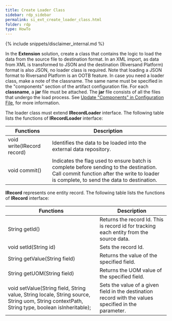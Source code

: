 ```yaml
---
title: Create Loader Class
sidebar: rdp_sidebar
permalink: si_ext_create_loader_class.html
folder: rdp
type: HowTo
---
```


{% include snippets/disclaimer_internal.md %} 

In the **Extension** solution, create a class that contains the logic to load the data from the source file to destination format. In an XML import, as data from XML is transformed to JSON and the destination (Riversand Platform) format is also JSON, no loader class is required. Note that loading a JSON format to Riversand Platform is an OOTB feature. In case you need a loader class, make a note of the classname. The same name must be specified in the "components" section of the artifact configuration file. For each **classname**, a **jar** file must be attached. The **jar** file consists of all the files that undergo the load process. See [Update "Components" in Configuration File](si_ext_update_ext_config.html), for more information.
<br/>

The loader class must extend **IRecordLoader** interface. The following table lists the functions of **IRecordLoader** interface:

| Functions | Description |
|------------|------------|
| void write(IRecord record) | Identifies the data to be loaded into the external data repository. |
| void commit() | Indicates the flag used to ensure batch is complete before sending to the destination. Call commit function after the write to loader is complete, to send the data to destination. |

**IRecord** represents one entity record. The following table lists the functions of **IRecord** interface:

| Functions | Description | 
|------------|------------| 
| String getId() | Returns the record Id. This is record id for tracking each entity from the source data. |
| void setId(String id) | Sets the record Id.|
| String getValue(String field) | Returns the value of the specified field.|
| String getUOM(String field) | Returns the UOM value of the specified field.|
| void setValue(String field, String value, String locale, String source, String uom, String contextPath, String type, boolean isInheritable); | Sets the value of a given field in the destination record with the values specified in the parameter.|
